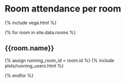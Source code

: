 # Room attendance per room

{% include vega.html %}

{% for room in site.data.rooms %}

## {{room.name}}

{% assign running_room_id = room.id %}
{% include plots/running_users.html %}

{% endfor %}
